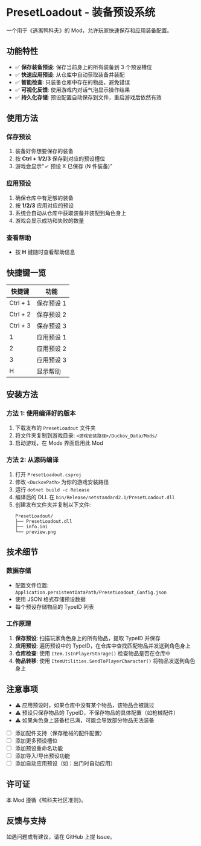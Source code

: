 # PresetLoadout - 装备预设系统

一个用于《逃离鸭科夫》的 Mod，允许玩家快速保存和应用装备配置。

## 功能特性

- ✅ **保存装备预设**: 保存当前身上的所有装备到 3 个预设槽位
- ✅ **快速应用预设**: 从仓库中自动获取装备并装配
- ✅ **智能检查**: 只装备仓库中存在的物品，避免错误
- ✅ **可视化反馈**: 使用游戏内对话气泡显示操作结果
- ✅ **持久化存储**: 预设配置自动保存到文件，重启游戏后依然有效

## 使用方法

### 保存预设
1. 装备好你想要保存的装备
2. 按 **Ctrl + 1/2/3** 保存到对应的预设槽位
3. 游戏会显示"✓ 预设 X 已保存 (N 件装备)"

### 应用预设
1. 确保仓库中有足够的装备
2. 按 **1/2/3** 应用对应的预设
3. 系统会自动从仓库中获取装备并装配到角色身上
4. 游戏会显示成功和失败的数量

### 查看帮助
- 按 **H** 键随时查看帮助信息

## 快捷键一览

| 快捷键 | 功能 |
|--------|------|
| Ctrl + 1 | 保存预设 1 |
| Ctrl + 2 | 保存预设 2 |
| Ctrl + 3 | 保存预设 3 |
| 1 | 应用预设 1 |
| 2 | 应用预设 2 |
| 3 | 应用预设 3 |
| H | 显示帮助 |

## 安装方法

### 方法 1: 使用编译好的版本
1. 下载发布的 `PresetLoadout` 文件夹
2. 将文件夹复制到游戏目录: `<游戏安装路径>/Duckov_Data/Mods/`
3. 启动游戏，在 Mods 界面启用此 Mod

### 方法 2: 从源码编译
1. 打开 `PresetLoadout.csproj`
2. 修改 `<DuckovPath>` 为你的游戏安装路径
3. 运行 `dotnet build -c Release`
4. 编译后的 DLL 在 `bin/Release/netstandard2.1/PresetLoadout.dll`
5. 创建发布文件夹并复制以下文件:
   ```
   PresetLoadout/
   ├── PresetLoadout.dll
   ├── info.ini
   └── preview.png
   ```

## 技术细节

### 数据存储
- 配置文件位置: `Application.persistentDataPath/PresetLoadout_Config.json`
- 使用 JSON 格式存储预设数据
- 每个预设存储物品的 TypeID 列表

### 工作原理
1. **保存预设**: 扫描玩家角色身上的所有物品，提取 TypeID 并保存
2. **应用预设**: 遍历预设中的 TypeID，在仓库中查找匹配物品并发送到角色身上
3. **仓库检查**: 使用 `Item.IsInPlayerStorage()` 检查物品是否在仓库中
4. **物品转移**: 使用 `ItemUtilities.SendToPlayerCharacter()` 将物品发送到角色身上

## 注意事项

- ⚠️ 应用预设时，如果仓库中没有某个物品，该物品会被跳过
- ⚠️ 预设只保存物品的 TypeID，不保存物品的具体配置（如枪械配件）
- ⚠️ 如果角色身上装备栏已满，可能会导致部分物品无法装备

- [ ] 添加配件支持（保存枪械的配件配置）
- [ ] 添加更多预设槽位
- [ ] 添加预设重命名功能
- [ ] 添加导入/导出预设功能
- [ ] 添加自动应用预设（如：出门时自动应用）

## 许可证

本 Mod 遵循《鸭科夫社区准则》。

## 反馈与支持

如遇问题或有建议，请在 GitHub 上提 Issue。
